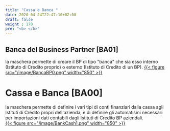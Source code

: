 ```yaml
---
title: "Cassa e Banca "
date: 2020-04-24T22:47:10+02:00
draft: false
weight : 170
pre: "<b> </b>"
---
```


## Banca del Business Partner [BA01]
la maschera permette di creare il BP di tipo "banca" che sia esso interno (Istituto di Credito proprio) o esterno (Istituto di Credito di un BP).
[{{< figure src="/image/BancaBP0.png"  width="850"  >}}](/image/BancaBP0.png)
# Cassa e Banca [BA00]
la maschera permette di definire i vari tipi di conti finanziari dalla cassa agli Istituti di Credito propri dell'azienda, e di definire gli automatismi necessari per importazioni dati contabili dagli Istituti di Credito BP aziendali.   
[{{< figure src="/image/BankCash1.png"  width="850"  >}}](/image/BancaBP0.png)


